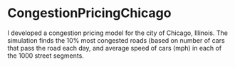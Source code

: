 # CongestionPricingChicago
I developed a congestion pricing model for the city of Chicago, Illinois. The simulation finds the 10% most congested roads (based on number of cars that pass the road each day, and average speed of cars (mph) in each of the 1000 street segments.
